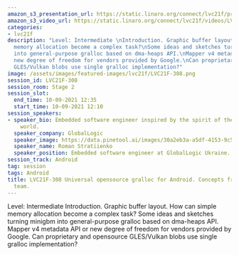 ```yaml
---
amazon_s3_presentation_url: https://static.linaro.org/connect/lvc21f/presentations/LVC21F-308.pdf
amazon_s3_video_url: https://static.linaro.org/connect/lvc21f/videos/LVC21F-308.mp4
categories:
- lvc21f
description: "Level: Intermediate \nIntroduction. Graphic buffer layout. How can simple
  memory allocation become a complex task?\nSome ideas and sketches turning minigbm
  into general-purpose gralloc based on dma-heaps API.\nMapper v4 metadata API or
  new degree of freedom for vendors provided by Google.\nCan proprietary and opensource
  GLES/Vulkan blobs use single gralloc implementation?"
image: /assets/images/featured-images/lvc21f/LVC21F-308.png
session_id: LVC21F-308
session_room: Stage 2
session_slot:
  end_time: 10-09-2021 12:35
  start_time: 10-09-2021 12:10
session_speakers:
- speaker_bio: Embedded software engineer inspired by the spirit of the open source
    world.
  speaker_company: GlobalLogic
  speaker_image: https://data.pinetool.ai/images/30a2eb3a-a5df-4153-9c55-944a810e0292.jpeg
  speaker_name: Roman Stratiienko
  speaker_position: Embedded software engineer at GlobalLogic Ukraine.
session_track: Android
tag: session
tags: Android
title: LVC21F-308 Universal opensource gralloc for Android. Concepts from the GloDroid
  team.
---
```


Level: Intermediate 
Introduction. Graphic buffer layout. How can simple memory allocation become a complex task?
Some ideas and sketches turning minigbm into general-purpose gralloc based on dma-heaps API.
Mapper v4 metadata API or new degree of freedom for vendors provided by Google.
Can proprietary and opensource GLES/Vulkan blobs use single gralloc implementation?